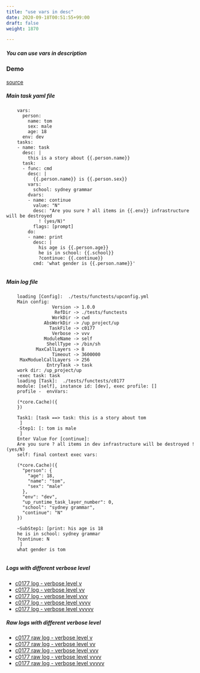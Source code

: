 ```yaml
---
title: "use vars in desc"
date: 2020-09-18T00:51:55+99:00
draft: false
weight: 1870

---
```


##### You can use vars in description


### Demo








[source](https://github.com/upcmd/up/blob/master/tests/functests/c0177.yml)

##### Main task yaml file
```
    vars:
      person:
        name: tom
        sex: male
        age: 18
      env: dev
    tasks:
    - name: task
      desc: |
        this is a story about {{.person.name}}
      task:
      - func: cmd
        desc: |
          {{.person.name}} is {{.person.sex}}
        vars:
          school: sydney grammar
        dvars:
        - name: continue
          value: "N"
          desc: "Are you sure ? all items in {{.env}} infrastructure will be destroyed
            ! (yes/N)"
          flags: [prompt]
        do:
        - name: print
          desc: |
            his age is {{.person.age}}
            he is in school: {{.school}}
            ?continue: {{.continue}}
          cmd: 'what gender is {{.person.name}}'
    
```
##### Main log file
```
    loading [Config]:  ./tests/functests/upconfig.yml
    Main config:
                 Version -> 1.0.0
                  RefDir -> ./tests/functests
                 WorkDir -> cwd
              AbsWorkDir -> /up_project/up
                TaskFile -> c0177
                 Verbose -> vvv
              ModuleName -> self
               ShellType -> /bin/sh
           MaxCallLayers -> 8
                 Timeout -> 3600000
     MaxModuelCallLayers -> 256
               EntryTask -> task
    work dir: /up_project/up
    -exec task: task
    loading [Task]:  ./tests/functests/c0177
    module: [self], instance id: [dev], exec profile: []
    profile -  envVars:
    
    (*core.Cache)({
    })
    
    Task1: [task ==> task: this is a story about tom
     ]
    -Step1: [: tom is male
     ]
    Enter Value For [continue]: 
    Are you sure ? all items in dev infrastructure will be destroyed ! (yes/N)
    self: final context exec vars:
    
    (*core.Cache)({
      "person": {
        "age": 18,
        "name": "tom",
        "sex": "male"
      },
      "env": "dev",
      "up_runtime_task_layer_number": 0,
      "school": "sydney grammar",
      "continue": "N"
    })
    
    ~SubStep1: [print: his age is 18
    he is in school: sydney grammar
    ?continue: N
     ]
    what gender is tom
    
```


##### Logs with different verbose level
* [c0177 log - verbose level v](../../logs/c0177_v)
* [c0177 log - verbose level vv](../../logs/c0177_vv)
* [c0177 log - verbose level vvv](../../logs/c0177_vvvv)
* [c0177 log - verbose level vvvv](../../logs/c0177_vvvv)
* [c0177 log - verbose level vvvvv](../../logs/c0177_vvvvv)

##### Raw logs with different verbose level
* [c0177 raw log - verbose level v](../../reflogs/c0177_v.log)
* [c0177 raw log - verbose level vv](../../reflogs/c0177_vv.log)
* [c0177 raw log - verbose level vvv](../../reflogs/c0177_vvv.log)
* [c0177 raw log - verbose level vvvv](../../reflogs/c0177_vvvv.log)
* [c0177 raw log - verbose level vvvvv](../../reflogs/c0177_vvvvv.log)







